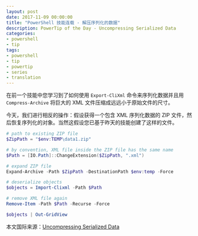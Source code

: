 ```yaml
---
layout: post
date: 2017-11-09 00:00:00
title: "PowerShell 技能连载 - 解压序列化的数据"
description: PowerTip of the Day - Uncompressing Serialized Data
categories:
- powershell
- tip
tags:
- powershell
- tip
- powertip
- series
- translation
---
```

在前一个技能中您学习到了如何使用 `Export-CliXml` 命令来序列化数据并且用 `Compress-Archive` 将巨大的 XML 文件压缩成远远小于原始文件的尺寸。

今天，我们进行相反的操作：假设获得一个包含 XML 序列化数据的 ZIP 文件，然后恢复序列化的对象。当然这假设您已基于昨天的技能创建了这样的文件。

```powershell
# path to existing ZIP file
$ZipPath = "$env:TEMP\data1.zip"

# by convention, XML file inside the ZIP file has the same name
$Path = [IO.Path]::ChangeExtension($ZipPath, ".xml")

# expand ZIP file
Expand-Archive -Path $ZipPath -DestinationPath $env:temp -Force

# deserialize objects
$objects = Import-Clixml -Path $Path

# remove XML file again
Remove-Item -Path $Path -Recurse -Force

$objects | Out-GridView
```

<!--more-->
本文国际来源：[Uncompressing Serialized Data](http://community.idera.com/powershell/powertips/b/tips/posts/uncompressing-serialized-data)

